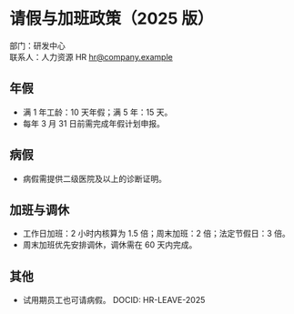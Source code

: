 # 请假与加班政策（2025 版）
部门：研发中心  
联系人：人力资源 HR <hr@company.example>

## 年假
- 满 1 年工龄：10 天年假；满 5 年：15 天。
- 每年 3 月 31 日前需完成年假计划申报。

## 病假
- 病假需提供二级医院及以上的诊断证明。

## 加班与调休
- 工作日加班：2 小时内核算为 1.5 倍；周末加班：2 倍；法定节假日：3 倍。
- 周末加班优先安排调休，调休需在 60 天内完成。

## 其他
- 试用期员工也可请病假。
DOCID: HR-LEAVE-2025
